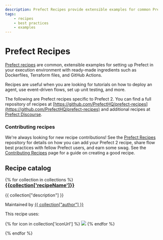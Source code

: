 ```yaml
---
description: Prefect Recipes provide extensible examples for common Prefect use cases.
tags:
    - recipes
    - best practices
    - examples
---
```


# Prefect Recipes

[Prefect recipes](https://github.com/PrefectHQ/prefect-recipes) are common, extensible examples for setting up Prefect in your execution environment with ready-made ingredients such as Dockerfiles, Terraform files, and GitHub Actions.

Recipes are useful when you are looking for tutorials on how to deploy an agent, use event-driven flows, set up unit testing, and more.

The following are Prefect recipes specific to Prefect 2. You can find a full repository of recipes at [https://github.com/PrefectHQ/prefect-recipes](https://github.com/PrefectHQ/prefect-recipes) and additional recipes at [Prefect Discourse](https://discourse.prefect.io/).

### Contributing recipes

We're always looking for new recipe contributions! See the [Prefect Recipes](https://github.com/PrefectHQ/prefect-recipes#contributing--swag-) repository for details on how you can add your Prefect 2 recipe, share flow best practices with fellow Prefect users, and earn some swag. See the [Contributing Recipes](/recipes/contribute-recipes/) page for a guide on creating a good recipe.

## Recipe catalog

<!-- The code below is a jinja2 template that will be rendered by generate_catalog.py -->
<div class="recipe-grid">
{% for collection in collections %}
    <div class="recipe-item">
        <div class="recipe-title">
            <a href="{{ collection['recipeUrl'] }}">
                <h3 style="margin: 0">{{collection['recipeName']}}</h3>
            </a>
        </div>
        <div class="recipe-desc">
            <p>
                {{ collection["description"] }}
            </p>
        </div>
        <div class="recipe-details">
            <p>
                Maintained by <a href="{{ collection["authorUrl"] }}">{{ collection["author"] }}</a>
            </p>
            <p>
                This recipe uses:
            </p>
            <p>
                {% for icon in collection['iconUrl'] %}
                    <img src="{{ icon }}" >
                {% endfor %}
            </p>
        </div>
    </div>
{% endfor %}
</div >
